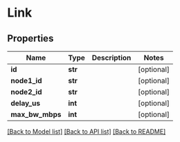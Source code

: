 # Link

## Properties
Name | Type | Description | Notes
------------ | ------------- | ------------- | -------------
**id** | **str** |  | [optional] 
**node1_id** | **str** |  | [optional] 
**node2_id** | **str** |  | [optional] 
**delay_us** | **int** |  | [optional] 
**max_bw_mbps** | **int** |  | [optional] 

[[Back to Model list]](../README.md#documentation-for-models) [[Back to API list]](../README.md#documentation-for-api-endpoints) [[Back to README]](../README.md)


